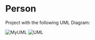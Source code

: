 # Person
Project with the following UML Diagram:

![MyUML](https://user-images.githubusercontent.com/67556986/88483803-527be600-cf7b-11ea-89fb-9dc0332d8dd3.jpg)
![UML](https://user-images.githubusercontent.com/67556986/88482955-b8fe0580-cf75-11ea-8306-40d46b71cec6.jpg)
